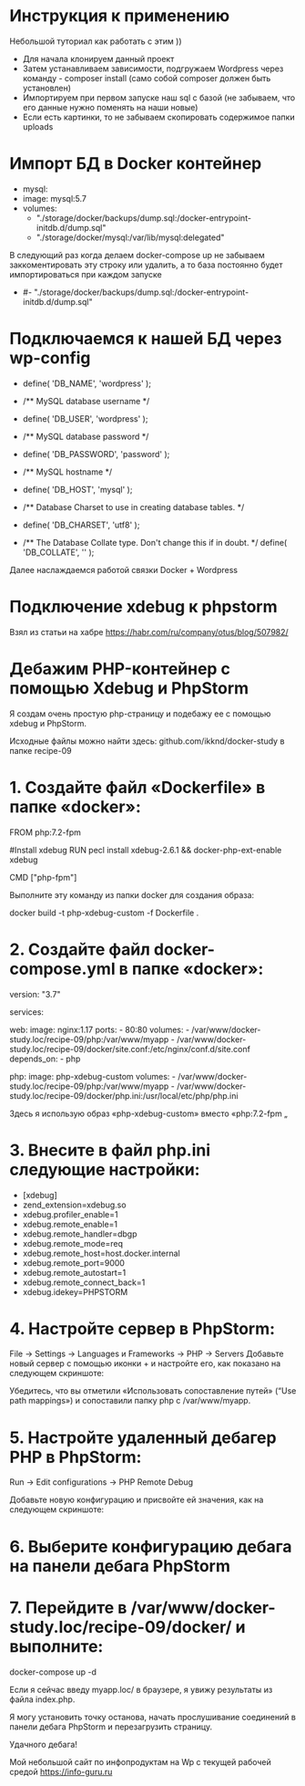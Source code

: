 # Инструкция к применению #

Небольшой туториал как работать с этим ))

* Для начала клонируем данный проект
* Затем устанавливаем зависимости, подгружаем Wordpress через команду - composer install (само собой composer должен быть установлен)
* Импортируем при первом запуске наш sql с базой (не забываем, что его данные нужно поменять на наши новые)
* Если есть картинки, то не забываем скопировать содержимое папки uploads 

# Импорт БД в Docker контейнер #

 * mysql:
 *   image: mysql:5.7
 *    volumes:
      - "./storage/docker/backups/dump.sql:/docker-entrypoint-initdb.d/dump.sql"
      - "./storage/docker/mysql:/var/lib/mysql:delegated"

В следующий раз когда делаем docker-compose up не забываем заккоментировать эту строку или удалить, а то база постоянно будет импортироваться при каждом запуске
 * #- "./storage/docker/backups/dump.sql:/docker-entrypoint-initdb.d/dump.sql"
  
# Подключаемся к нашей БД через wp-config #

* define( 'DB_NAME', 'wordpress' );

* /** MySQL database username */
* define( 'DB_USER', 'wordpress' );

* /** MySQL database password */
* define( 'DB_PASSWORD', 'password' );

* /** MySQL hostname */
* define( 'DB_HOST', 'mysql' );

* /** Database Charset to use in creating database tables. */
* define( 'DB_CHARSET', 'utf8' );

* /** The Database Collate type. Don't change this if in doubt. */
define( 'DB_COLLATE', '' );  
  
Далее наслаждаемся работой связки Docker + Wordpress

# Подключение xdebug к phpstorm #

Взял из статьи на хабре
https://habr.com/ru/company/otus/blog/507982/

# Дебажим PHP-контейнер с помощью Xdebug и PhpStorm #

Я создам очень простую php-страницу и подебажу ее с помощью xdebug и PhpStorm.

Исходные файлы можно найти здесь:
github.com/ikknd/docker-study в папке recipe-09

# 1. Создайте файл «Dockerfile» в папке «docker»: #

FROM php:7.2-fpm

#Install xdebug
RUN pecl install xdebug-2.6.1 && docker-php-ext-enable xdebug

CMD ["php-fpm"]


Выполните эту команду из папки docker для создания образа:

docker build -t php-xdebug-custom -f Dockerfile .


# 2. Создайте файл docker-compose.yml в папке «docker»: #

version: "3.7"

services:

  web:
    image: nginx:1.17
    ports:
      - 80:80
    volumes:
      - /var/www/docker-study.loc/recipe-09/php:/var/www/myapp
      - /var/www/docker-study.loc/recipe-09/docker/site.conf:/etc/nginx/conf.d/site.conf
    depends_on:
      - php

  php:
    image: php-xdebug-custom
    volumes:
      - /var/www/docker-study.loc/recipe-09/php:/var/www/myapp
      - /var/www/docker-study.loc/recipe-09/docker/php.ini:/usr/local/etc/php/php.ini


Здесь я использую образ «php-xdebug-custom» вместо «php:7.2-fpm „

# 3. Внесите в файл php.ini следующие настройки: #

* [xdebug]
* zend_extension=xdebug.so
* xdebug.profiler_enable=1
* xdebug.remote_enable=1
* xdebug.remote_handler=dbgp
* xdebug.remote_mode=req
* xdebug.remote_host=host.docker.internal
* xdebug.remote_port=9000
* xdebug.remote_autostart=1
* xdebug.remote_connect_back=1
* xdebug.idekey=PHPSTORM


# 4. Настройте сервер в PhpStorm: #

File -> Settings -> Languages и Frameworks -> PHP -> Servers
Добавьте новый сервер с помощью иконки + и настройте его, как показано на следующем скриншоте:


Убедитесь, что вы отметили «Использовать сопоставление путей» (“Use path mappings») и сопоставили папку php с /var/www/myapp.

# 5. Настройте удаленный дебагер PHP в PhpStorm: #

Run -> Edit configurations -> PHP Remote Debug

Добавьте новую конфигурацию и присвойте ей значения, как на следующем скриншоте:


# 6. Выберите конфигурацию дебага на панели дебага PhpStorm #


# 7. Перейдите в /var/www/docker-study.loc/recipe-09/docker/ и выполните: #

docker-compose up -d


Если я сейчас введу myapp.loc/ в браузере, я увижу результаты из файла index.php.

Я могу установить точку останова, начать прослушивание соединений в панели дебага PhpStorm и перезагрузить страницу.

Удачного дебага!

Мой небольшой сайт по инфопродуктам на Wp с текущей рабочей средой
https://info-guru.ru

